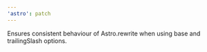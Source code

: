 ```yaml
---
'astro': patch
---
```


Ensures consistent behaviour of Astro.rewrite when using base and trailingSlash options.
